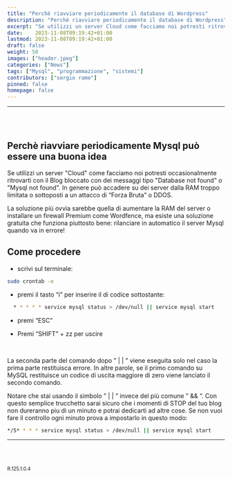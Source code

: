 ```yaml
---
title: "Perchè riavviare periodicamente il database di Wordpress"
description: "Perchè riavviare periodicamente il database di Wordpress"
excerpt: "Se utilizzi un server Cloud come facciamo noi potresti ritrovarti con il Blog bloccato con dei messaggi tipo \"Database not found\" o \"Mysql not found\". In genere può accadere su dei server dalla RAM troppo limitata o sottoposti a un attacco di “Forza Bruta” o DDOS..."
date:    2023-11-08T09:19:42+01:00
lastmod: 2023-11-08T09:19:42+01:00
draft: false
weight: 50
images: ["header.jpeg"]
categories: ["News"]
tags: ["Mysql", "programmazione", "sistemi"]
contributors: ["sergio rame"]
pinned: false
homepage: false
---
```




<hr>
<br>
<br>

## Perchè riavviare periodicamente Mysql può essere una buona idea

Se utilizzi un server "Cloud" come facciamo noi potresti occasionalmente ritrovarti con il Blog bloccato con dei messaggi tipo "Database not found" o "Mysql not found". In genere può accadere su dei server dalla RAM troppo limitata o sottoposti a un attacco di “Forza Bruta” o DDOS. 

La soluzione più ovvia sarebbe quella di aumentare la RAM del server o installare un firewall Premium come Wordfence, ma esiste una soluzione gratuita che funziona piuttosto bene: rilanciare in automatico il server Mysql quando va in errore!

## Come procedere

- scrivi sul terminale:

```bash
sudo crontab -e
```     

- premi il tasto “i” per inserire il di codice sottostante:


```bash
  * * * * * service mysql status > /dev/null || service mysql start
```     

- premi “ESC”

- Premi “SHIFT” + zz per uscire 


<br>

La seconda parte del comando dopo ” | | ” viene eseguita solo nel caso la prima parte restituisca errore. In altre parole, se il primo comando su MySQL restituisce un codice di uscita maggiore di zero viene lanciato il secondo comando. 

Notare che stai usando il simbolo ” | | ” invece del più comune ” && “. 
Con questo semplice trucchetto sarai sicuro che i momenti di STOP del tuo blog non dureranno piu di un minuto e potrai dedicarti ad altre cose. Se non vuoi fare il controllo ogni minuto prova a impostarlo in questo modo:

```bash
*/5* * * * service mysql status > /dev/null || service mysql start
```

<hr>
<br>
<br>
<p style="font-size: 0.8em;">R.125.1.0.4</p>